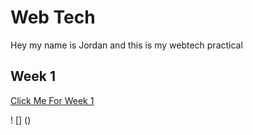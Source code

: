 # Web Tech

Hey my name is Jordan and this is my webtech practical

## Week 1

[Click Me For Week 1](week_1/index.html)

! [] ()